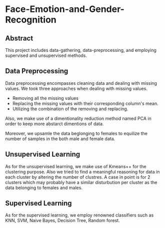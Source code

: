 # Face-Emotion-and-Gender-Recognition

## Abstract

This project includes data-gathering, data-preprocessing, and employing supervised and unsupervised methods.

## Data Preprocessing

Data preprocessing encompasses cleaning data and dealing with missing values.
We took three approaches when dealing with missing values. 
  * Removing all the missing values
  * Replacing the missing values with their corresponding column's mean.
  * Utilizing the combination of the removing and replacing.
  
  
Also, we make use of a dimentionality reduction method named PCA in order to keep more abstarct dimentions of data.

Moreover, we upsamle the data beglonging to females to equilize the number of samples in the both male and female data.

## Unsupervised Learning

As for the unsupervised learning, we make use of Kmeans++ for the clustering purpose.
Also we tried to find a meaningful reasoning for data in each cluster by altering the number of clustres.
A case in point is for 2 clusters which may probably have a similar disturbution per cluster as the data belonging to females and males.

## Supervised Learning

As for the supervised learning, we employ renowned classifiers such as KNN, SVM, Naive Bayes, Decision Tree, Random forest.







